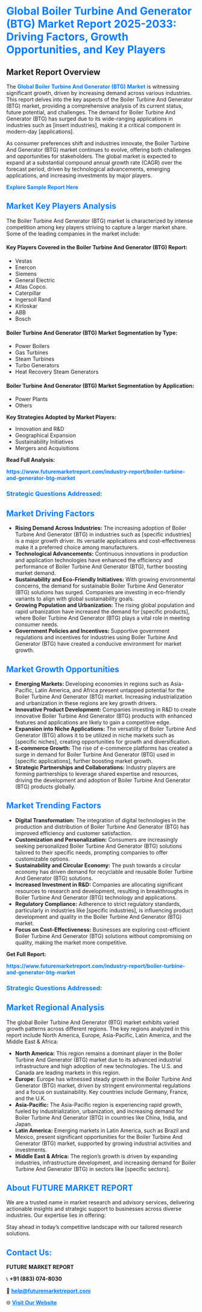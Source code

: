 <h1 style="color: #007BFF;">Global Boiler Turbine And Generator (BTG) Market Report 2025-2033: Driving Factors, Growth Opportunities, and Key Players</h1>

<section id="overview">
<h2>Market Report Overview</h2>
<p>The <a href="https://www.futuremarketreport.com/industry-report/boiler-turbine-and-generator-btg-market" style="color: #007BFF; text-decoration: none;"><strong>Global Boiler Turbine And Generator (BTG) Market</strong></a> is witnessing significant growth, driven by increasing demand across various industries. This report delves into the key aspects of the Boiler Turbine And Generator (BTG) market, providing a comprehensive analysis of its current status, future potential, and challenges. The demand for Boiler Turbine And Generator (BTG) has surged due to its wide-ranging applications in industries such as [insert industries], making it a critical component in modern-day [applications].</p>
<p>As consumer preferences shift and industries innovate, the Boiler Turbine And Generator (BTG) market continues to evolve, offering both challenges and opportunities for stakeholders. The global market is expected to expand at a substantial compound annual growth rate (CAGR) over the forecast period, driven by technological advancements, emerging applications, and increasing investments by major players.</p>
</section>

<section id="overview">
<p><a href="https://www.futuremarketreport.com/request-sample/reportId=62510" style="color: #007BFF; text-decoration: none;"><strong>Explore Sample Report Here</strong></a></p>
</section>

<section id="key-players">
<h2 style="color: #007BFF;">Market Key Players Analysis</h2>
<p>The Boiler Turbine And Generator (BTG) market is characterized by intense competition among key players striving to capture a larger market share. Some of the leading companies in the market include:</p>
<h4>Key Players Covered in the Boiler Turbine And Generator (BTG) Report:</h4>
<ul><li>Vestas</li><li>Enercon</li><li>Siemens</li><li>General Electric</li><li>Atlas Copco.</li><li>Caterpillar</li><li>Ingersoll Rand</li><li>Kirloskar</li><li>ABB</li><li>Bosch</li></ul>
<h4>Boiler Turbine And Generator (BTG) Market Segmentation by Type:</h4>
<ul><li>Power Boilers</li><li>Gas Turbines</li><li>Steam Turbines</li><li>Turbo Generators</li><li>Heat Recovery Steam Generators</li></ul>

<h4>Boiler Turbine And Generator (BTG) Market Segmentation by Application:</h4>
<ul><li>Power Plants</li><li>Others</li></ul>
<p><strong>Key Strategies Adopted by Market Players:</strong></p>
<ul>
<li>Innovation and R&D</li>
<li>Geographical Expansion</li>
<li>Sustainability Initiatives</li>
<li>Mergers and Acquisitions</li>
</ul>
</section>

<section>
<p><strong>Read Full Analysis: </strong></p><a href="https://www.futuremarketreport.com/industry-report/boiler-turbine-and-generator-btg-market" style="color: #007BFF; text-decoration: none;"><strong>https://www.futuremarketreport.com/industry-report/boiler-turbine-and-generator-btg-market</strong></a>
<h3 style="color: #007BFF;">Strategic Questions Addressed:</h3>
</section>

<section id="driving-factors">
<h2 style="color: #007BFF;">Market Driving Factors</h2>
<ul>
<li><strong>Rising Demand Across Industries:</strong> The increasing adoption of Boiler Turbine And Generator (BTG) in industries such as [specific industries] is a major growth driver. Its versatile applications and cost-effectiveness make it a preferred choice among manufacturers.</li>
<li><strong>Technological Advancements:</strong> Continuous innovations in production and application technologies have enhanced the efficiency and performance of Boiler Turbine And Generator (BTG), further boosting market demand.</li>
<li><strong>Sustainability and Eco-Friendly Initiatives:</strong> With growing environmental concerns, the demand for sustainable Boiler Turbine And Generator (BTG) solutions has surged. Companies are investing in eco-friendly variants to align with global sustainability goals.</li>
<li><strong>Growing Population and Urbanization:</strong> The rising global population and rapid urbanization have increased the demand for [specific products], where Boiler Turbine And Generator (BTG) plays a vital role in meeting consumer needs.</li>
<li><strong>Government Policies and Incentives:</strong> Supportive government regulations and incentives for industries using Boiler Turbine And Generator (BTG) have created a conducive environment for market growth.</li>
</ul>
</section>

<section id="growth-opportunities">
<h2 style="color: #007BFF;">Market Growth Opportunities</h2>
<ul>
<li><strong>Emerging Markets:</strong> Developing economies in regions such as Asia-Pacific, Latin America, and Africa present untapped potential for the Boiler Turbine And Generator (BTG) market. Increasing industrialization and urbanization in these regions are key growth drivers.</li>
<li><strong>Innovative Product Development:</strong> Companies investing in R&D to create innovative Boiler Turbine And Generator (BTG) products with enhanced features and applications are likely to gain a competitive edge.</li>
<li><strong>Expansion into Niche Applications:</strong> The versatility of Boiler Turbine And Generator (BTG) allows it to be utilized in niche markets such as [specific niches], creating opportunities for growth and diversification.</li>
<li><strong>E-commerce Growth:</strong> The rise of e-commerce platforms has created a surge in demand for Boiler Turbine And Generator (BTG) used in [specific applications], further boosting market growth.</li>
<li><strong>Strategic Partnerships and Collaborations:</strong> Industry players are forming partnerships to leverage shared expertise and resources, driving the development and adoption of Boiler Turbine And Generator (BTG) products globally.</li>
</ul>
</section>

<section id="trending-factors">
<h2 style="color: #007BFF;">Market Trending Factors</h2>
<ul>
<li><strong>Digital Transformation:</strong> The integration of digital technologies in the production and distribution of Boiler Turbine And Generator (BTG) has improved efficiency and customer satisfaction.</li>
<li><strong>Customization and Personalization:</strong> Consumers are increasingly seeking personalized Boiler Turbine And Generator (BTG) solutions tailored to their specific needs, prompting companies to offer customizable options.</li>
<li><strong>Sustainability and Circular Economy:</strong> The push towards a circular economy has driven demand for recyclable and reusable Boiler Turbine And Generator (BTG) solutions.</li>
<li><strong>Increased Investment in R&D:</strong> Companies are allocating significant resources to research and development, resulting in breakthroughs in Boiler Turbine And Generator (BTG) technology and applications.</li>
<li><strong>Regulatory Compliance:</strong> Adherence to strict regulatory standards, particularly in industries like [specific industries], is influencing product development and quality in the Boiler Turbine And Generator (BTG) market.</li>
<li><strong>Focus on Cost-Effectiveness:</strong> Businesses are exploring cost-efficient Boiler Turbine And Generator (BTG) solutions without compromising on quality, making the market more competitive.</li>
</ul>
</section>

<section>
<p><strong>Get Full Report: </strong></p><a href="https://www.futuremarketreport.com/industry-report/boiler-turbine-and-generator-btg-market" style="color: #007BFF; text-decoration: none;"><strong>https://www.futuremarketreport.com/industry-report/boiler-turbine-and-generator-btg-market</strong></a>
<h3 style="color: #007BFF;">Strategic Questions Addressed:</h3>
</section>


<section id="regional-analysis">
<h2 style="color: #007BFF;">Market Regional Analysis</h2>
<p>The global Boiler Turbine And Generator (BTG) market exhibits varied growth patterns across different regions. The key regions analyzed in this report include North America, Europe, Asia-Pacific, Latin America, and the Middle East & Africa:</p>
<ul>
<li><strong>North America:</strong> This region remains a dominant player in the Boiler Turbine And Generator (BTG) market due to its advanced industrial infrastructure and high adoption of new technologies. The U.S. and Canada are leading markets in this region.</li>
<li><strong>Europe:</strong> Europe has witnessed steady growth in the Boiler Turbine And Generator (BTG) market, driven by stringent environmental regulations and a focus on sustainability. Key countries include Germany, France, and the U.K.</li>
<li><strong>Asia-Pacific:</strong> The Asia-Pacific region is experiencing rapid growth, fueled by industrialization, urbanization, and increasing demand for Boiler Turbine And Generator (BTG) in countries like China, India, and Japan.</li>
<li><strong>Latin America:</strong> Emerging markets in Latin America, such as Brazil and Mexico, present significant opportunities for the Boiler Turbine And Generator (BTG) market, supported by growing industrial activities and investments.</li>
<li><strong>Middle East & Africa:</strong> The region’s growth is driven by expanding industries, infrastructure development, and increasing demand for Boiler Turbine And Generator (BTG) in sectors like [specific sectors].</li>
</ul>
</section>

<footer>
<h2 style="color: #007BFF;">About FUTURE MARKET REPORT</h2>
<p>We are a trusted name in market research and advisory services, delivering actionable insights and strategic support to businesses across diverse industries. Our expertise lies in offering:</p>

<p>Stay ahead in today’s competitive landscape with our tailored research solutions.</p>

<h2 style="color: #007BFF;">Contact Us:</h2>
<p><strong>FUTURE MARKET REPORT</strong></p>
<p>📞 <strong>+91 (883) 074-8030</strong></p>
<p>📧 <strong><a href="mailto:help@futuremarketreport.com" style="color: #007BFF;">help@futuremarketreport.com</a></strong></p>
<p>🌐 <strong><a href="https://www.futuremarketreport.com/" style="color: #007BFF;">Visit Our Website</a></strong></p>
</footer>